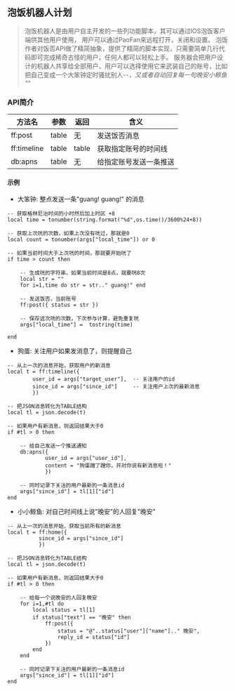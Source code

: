 ## 泡饭机器人计划

> 泡饭机器人是由用户自主开发的一些列功能脚本，其可以通过IOS泡饭客户端供其他用户使用， 用户可以通过PaoFan来远程打开，关闭和设置。
> 泡饭作者对饭否API做了精简抽象，提供了精简的脚本实现，只需要简单几行代码即可完成稀奇古怪的用户，任何人都可以轻松上手。
> 服务器会把用户设计的机器人共享给全部用户，用户可以选择使用它来武装自己的账号，比如把自己变成一个大笨钟定时骚扰别人-_-，又或者自动回复每一句晚安小鲸鱼^_^



### API简介

| 方法名 | 参数 | 返回 | 含义 |
| ----- | ---- | --- | --- |
| ff:post | table | 无 | 发送饭否消息 |
| ff:timeline | table | table | 获取指定账号的时间线 | 
| db:apns | table | 无 | 给指定账号发送一条推送 | 

#### 示例

* 大笨钟: 整点发送一条"guang! guang!" 的消息

~~~
-- 获取格林尼治时间的小时然后加上时区 +8
local time = tonumber(string.format("%d",os.time()/3600%24+8))

-- 获取上次咣的次数，如果上次没有咣过，那就是0
local count = tonumber(args["local_time"]) or 0

-- 如果当前时间大于上次咣的时间，那就要开始咣了
if time > count then

    -- 生成咣的字符串，如果当前时间是8点，就要咣8次
    local str = ""
    for i=1,time do str = str.." guang!" end

    -- 发送饭否，当前账号
    ff:post({ status = str })

    -- 保存这次咣的次数，下次参与计算，避免重复咣
    args["local_time"] =  tostring(time)

end
~~~


* 狗蛋: 关注用户如果发消息了，则提醒自己

~~~
-- 从上一次的消息开始，获取用户的新消息
local t = ff:timeline({
        user_id = args["target_user"],  -- 关注用户的id
        since_id = args["since_id"]     -- 关注用户上次的最新消息
        })

-- 把JSON消息转化为TABLE结构
local tl = json.decode(t)

-- 如果用户有新消息，则返回结果大于0
if #tl > 0 then

    -- 给自己发送一个推送通知
    db:apns({
            user_id = args["user_id"],
            content = "狗蛋蹭了蹭你，并对你说有新消息啦！"
            })

    -- 同时记录下关注的用户最新的一条消息id
    args["since_id"] = tl[1]["id"]
end

~~~

* 小小鲸鱼: 对自己时间线上说"晚安"的人回复"晚安"

~~~
-- 从上一次的消息开始，获取当前所有的新消息
local t = ff:home({
          since_id = args["since_id"]
          })

-- 把JSON消息转化为TABLE结构
local tl = json.decode(t)

-- 如果用户有新消息，则返回结果大于0
if #tl > 0 then

    -- 给每一个说晚安的人回复晚安
    for i=1,#tl do
        local status = tl[1]
        if status["text"] == "晚安" then
            ff:post({
                status = "@"..status["user"]["name"].." 晚安",
                reply_id = status["id"]
            })
        end
    end

    -- 同时记录下关注的用户最新的一条消息id
    args["since_id"] = tl[1]["id"]
end
~~~
